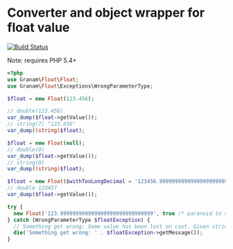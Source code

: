 # Converter and object wrapper for float value

[![Build Status](https://travis-ci.org/jaroslavtyc/granam-float.svg?branch=master)](https://travis-ci.org/jaroslavtyc/granam-float)

Note: requires PHP 5.4+

```php
<?php
use Granam\Float\Float;
use Granam\Float\Exceptions\WrongParameterType;

$float = new Float(123.456);

// double(123.456)
var_dump($float->getValue());
// string(7) "123.456"
var_dump((string)$float);

$float = new Float(null);
// double(0)
var_dump($float->getValue());
// string(0)
var_dump((string)$float);

$float = new Float($withTooLongDecimal = '123456.999999999999999999999999999999999999');
// double 123457
var_dump($float->getValue());

try {
  new Float('123.999999999999999999999999999999', true /* paranoid to rounding */);
} catch (WrongParameterType $floatException) {
  // Something get wrong: Some value has been lost on cast. Given string-number '123456.999999999999999999999999999999999999' results into float 123457
  die('Something get wrong: ' . $floatException->getMessage());
}

```
